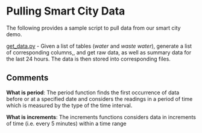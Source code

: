 # Pulling Smart City Data

The following provides a sample script to pull data from our smart city demo. 


[get_data.py](get_data.py) - Given a list of tables (_water_ and _waste water_), generate a list of corresponding columns,,
and get raw data, as well as summary data for the last 24 hours. The data is then stored into corresponding files. 

## Comments
**What is period**: The period function finds the first occurrence of data before or at a specified date and considers 
the readings in a period of time which is measured by the type of the time interval. 

**What is increments**: The increments functions considers data in increments of time (i.e. every 5 minutes) within a 
time range